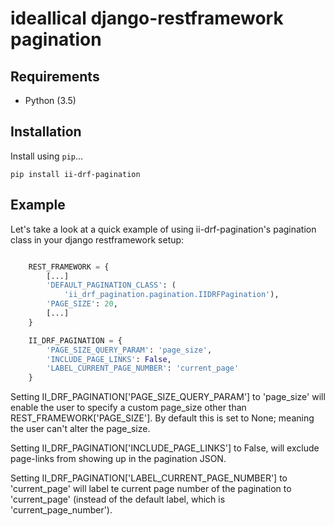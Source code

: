 # ideallical django-restframework pagination

## Requirements

* Python (3.5)

## Installation

Install using `pip`...

    pip install ii-drf-pagination


## Example

Let's take a look at a quick example of using ii-drf-pagination's pagination
class in your django restframework setup:

```python

    REST_FRAMEWORK = {
        [...]
        'DEFAULT_PAGINATION_CLASS': (
            'ii_drf_pagination.pagination.IIDRFPagination'),
        'PAGE_SIZE': 20,
        [...]
    }

    II_DRF_PAGINATION = {
        'PAGE_SIZE_QUERY_PARAM': 'page_size',
        'INCLUDE_PAGE_LINKS': False,
        'LABEL_CURRENT_PAGE_NUMBER': 'current_page'
    }
```

Setting II_DRF_PAGINATION['PAGE_SIZE_QUERY_PARAM'] to 'page_size' will enable
the user to specify a custom page_size other than REST_FRAMEWORK['PAGE_SIZE'].
By default this is set to None; meaning the user can't alter the page_size.

Setting II_DRF_PAGINATION['INCLUDE_PAGE_LINKS'] to False, will exclude
page-links from showing up in the pagination JSON.

Setting II_DRF_PAGINATION['LABEL_CURRENT_PAGE_NUMBER'] to 'current_page' will
label te current page number of the pagination to 'current_page' (instead of
the default label, which is 'current_page_number').
